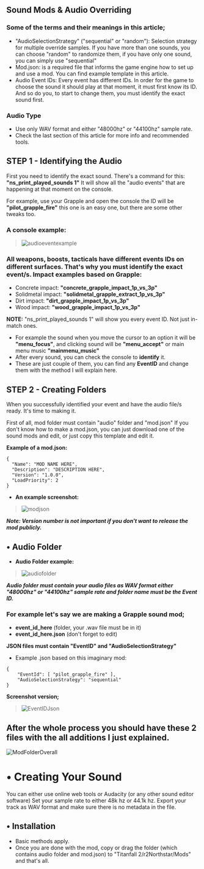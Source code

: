 ## **Sound Mods & Audio Overriding**
### Some of the terms and their meanings in this article;
* "AudioSelectionStrategy" ("sequential" or "random"): Selection strategy for multiple override samples.
If you have more than one sounds, you can choose "random" to randomize them, if you have only one sound, you can simply use "sequential"
* Mod.json: is a required file that informs the game engine how to set up and use a mod. You can find example template in this article.
* Audio Event IDs: Every event has different IDs.
In order for the game to choose the sound it should play at that moment, it must first know its ID.
And so do you, to start to change them, you must identify the exact sound first.

### Audio Type
* Use only WAV format and either "48000hz" or "44100hz" sample rate. 
* Check the last section of this article for more info and recommended tools.

## STEP 1 - Identifying the Audio

First you need to identify the exact sound. There's a command for this: **"ns_print_played_sounds 1"**
It will show all the "audio events" that are happening at that moment on the console. 

For example, use your Grapple and open the console the ID will be **"pilot_grapple_fire"** this one is an easy one, but there are some other tweaks too.
### A console example:
> ![audioeventexample](https://raw.githubusercontent.com/rwynx/audio-overriding-northstar/main/Images/audioeventeample.png)

### All weapons, boosts, tacticals have different events IDs on different surfaces. That's why you must identify the exact event/s. Impact examples based on Grapple:
* Concrete impact: **"concrete_grapple_impact_1p_vs_3p"**
* Solidmetal impact: **"solidmetal_grapple_extract_1p_vs_3p"**
* Dirt impact: **"dirt_grapple_impact_1p_vs_3p"**
* Wood impact: **"wood_grapple_impact_1p_vs_3p"**

**NOTE:** "ns_print_played_sounds 1" will show you every event ID. Not just in-match ones.
* For example the sound when you move the cursor to an option it will be **"menu_focus"**, and clicking sound will be **"menu_accept"** or main menu music **"mainmenu_music"**
* After every sound, you can check the console to **identify** it.
* These are just couple of them, you can find any **EventID** and change them with the method I will explain here.

## STEP 2 - Creating Folders
When you successfully identified your event and have the audio file/s ready. It's time to making it.

First of all, mod folder must contain "audio" folder and "mod.json"
If you don't know how to make a mod.json, you can just download one of the sound mods and edit, or just copy this template and edit it.

**Example of a mod.json:**
```
{
  "Name": "MOD NAME HERE",
  "Description": "DESCRIPTION HERE",
  "Version": "1.0.0",
  "LoadPriority": 2
}
```

* **An example screenshot:**
>![modjson](https://raw.githubusercontent.com/rwynx/audio-overriding-northstar/main/Images/eventjsonexample.png)

***Note: Version number is not important if you don't want to release the mod publicly.***

## • Audio Folder
* **Audio Folder example:**
>![audiofolder](https://raw.githubusercontent.com/rwynx/audio-overriding-northstar/main/Images/audiofolder2.png)

***Audio folder must contain your audio files as WAV format either "48000hz" or "44100hz" sample rate and folder name must be the Event ID.***

### **For example let's say we are making a Grapple sound mod;**
 
* **event_id_here** (folder, your .wav file must be in it)
* **event_id_here.json** (don't forget to edit)

**JSON files must contain "EventID" and "AudioSelectionStrategy"**
* Example .json based on this imaginary mod:
```
{
	"EventId": [ "pilot_grapple_fire" ],
	"AudioSelectionStrategy": "sequential"
}
```

**Screenshot version;**
>![EventIDJson](https://raw.githubusercontent.com/rwynx/audio-overriding-northstar/main/Images/grappleeventexample.png)


## **After the whole process you should have these 2 files with the all additions I just explained.**
![ModFolderOverall](https://raw.githubusercontent.com/rwynx/audio-overriding-northstar/main/Images/ModFolderOverall.png)

# • Creating Your Sound
You can either use online web tools or Audacity (or any other sound editor software)
Set your sample rate to either 48k hz or 44.1k hz. Export your track as WAV format and make sure there is no metadata in the file. 

## • Installation 
* Basic methods apply.
* Once you are done with the mod, copy or drag the folder (which contains audio folder and mod.json) to "Titanfall 2/r2Northstar/Mods" and that's all.
